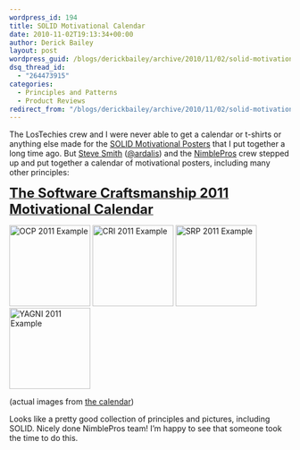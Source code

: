 ```yaml
---
wordpress_id: 194
title: SOLID Motivational Calendar
date: 2010-11-02T19:13:34+00:00
author: Derick Bailey
layout: post
wordpress_guid: /blogs/derickbailey/archive/2010/11/02/solid-motivational-calendar.aspx
dsq_thread_id:
  - "264473915"
categories:
  - Principles and Patterns
  - Product Reviews
redirect_from: "/blogs/derickbailey/archive/2010/11/02/solid-motivational-calendar.aspx/"
---
```

The LosTechies crew and I were never able to get a calendar or t-shirts or anything else made for the [SOLID Motivational Posters](http://www.lostechies.com/blogs/derickbailey/archive/2009/02/11/solid-development-principles-in-motivational-pictures.aspx) that I put together a long time ago. But [Steve Smith](http://stevesmithblog.com/) ([@ardalis](http://twitter.com/ardalis)) and the [NimblePros](http://nimblepros.com) crew stepped up and put together a calendar of motivational posters, including many other principles:

[**<font size="5">The Software Craftsmanship 2011 Motivational Calendar</font>**](http://nimblepros.com/products/software-craftsmanship-2011-calendar.aspx)

 <img alt="OCP 2011 Example" src="http://nimblepros.com/media/27605/ocpthumb.jpg" width="145" height="145" /> <img alt="CRI 2011 Example" src="http://nimblepros.com/media/27071/commonreusethumb.jpg" width="145" height="145" /> <img alt="SRP 2011 Example" src="http://nimblepros.com/media/27076/srpthumb.jpg" width="145" height="145" /><img alt="YAGNI 2011 Example" src="http://nimblepros.com/media/27081/yagnithumb.jpg" width="145" height="145" />

(actual images from [the calendar](http://nimblepros.com/products/software-craftsmanship-2011-calendar.aspx))

Looks like a pretty good collection of principles and pictures, including SOLID. Nicely done NimblePros team! I’m happy to see that someone took the time to do this.